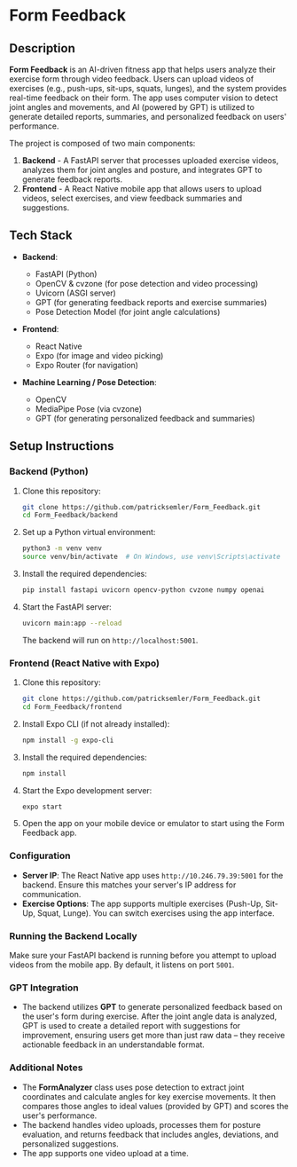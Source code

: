 # Form Feedback

## Description

**Form Feedback** is an AI-driven fitness app that helps users analyze their exercise form through video feedback. Users can upload videos of exercises (e.g., push-ups, sit-ups, squats, lunges), and the system provides real-time feedback on their form. The app uses computer vision to detect joint angles and movements, and AI (powered by GPT) is utilized to generate detailed reports, summaries, and personalized feedback on users' performance.

The project is composed of two main components:

1. **Backend** - A FastAPI server that processes uploaded exercise videos, analyzes them for joint angles and posture, and integrates GPT to generate feedback reports.
2. **Frontend** - A React Native mobile app that allows users to upload videos, select exercises, and view feedback summaries and suggestions.

## Tech Stack

* **Backend**:

  * FastAPI (Python)
  * OpenCV & cvzone (for pose detection and video processing)
  * Uvicorn (ASGI server)
  * GPT (for generating feedback reports and exercise summaries)
  * Pose Detection Model (for joint angle calculations)

* **Frontend**:

  * React Native
  * Expo (for image and video picking)
  * Expo Router (for navigation)

* **Machine Learning / Pose Detection**:

  * OpenCV
  * MediaPipe Pose (via cvzone)
  * GPT (for generating personalized feedback and summaries)

## Setup Instructions

### Backend (Python)

1. Clone this repository:

   ```bash
   git clone https://github.com/patricksemler/Form_Feedback.git
   cd Form_Feedback/backend
   ```

2. Set up a Python virtual environment:

   ```bash
   python3 -m venv venv
   source venv/bin/activate  # On Windows, use venv\Scripts\activate
   ```

3. Install the required dependencies:

   ```bash
   pip install fastapi uvicorn opencv-python cvzone numpy openai
   ```

4. Start the FastAPI server:

   ```bash
   uvicorn main:app --reload
   ```

   The backend will run on `http://localhost:5001`.

### Frontend (React Native with Expo)

1. Clone this repository:

   ```bash
   git clone https://github.com/patricksemler/Form_Feedback.git
   cd Form_Feedback/frontend
   ```

2. Install Expo CLI (if not already installed):

   ```bash
   npm install -g expo-cli
   ```

3. Install the required dependencies:

   ```bash
   npm install
   ```

4. Start the Expo development server:

   ```bash
   expo start
   ```

5. Open the app on your mobile device or emulator to start using the Form Feedback app.

### Configuration

* **Server IP**: The React Native app uses `http://10.246.79.39:5001` for the backend. Ensure this matches your server's IP address for communication.
* **Exercise Options**: The app supports multiple exercises (Push-Up, Sit-Up, Squat, Lunge). You can switch exercises using the app interface.

### Running the Backend Locally

Make sure your FastAPI backend is running before you attempt to upload videos from the mobile app. By default, it listens on port `5001`.

### GPT Integration

* The backend utilizes **GPT** to generate personalized feedback based on the user's form during exercise. After the joint angle data is analyzed, GPT is used to create a detailed report with suggestions for improvement, ensuring users get more than just raw data – they receive actionable feedback in an understandable format.

### Additional Notes

* The **FormAnalyzer** class uses pose detection to extract joint coordinates and calculate angles for key exercise movements. It then compares those angles to ideal values (provided by GPT) and scores the user's performance.
* The backend handles video uploads, processes them for posture evaluation, and returns feedback that includes angles, deviations, and personalized suggestions.
* The app supports one video upload at a time.